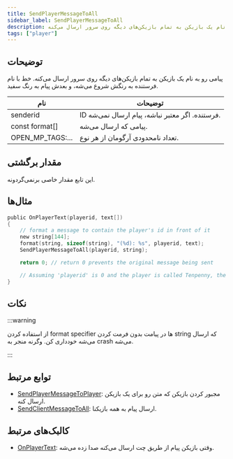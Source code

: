 ```yaml
---
title: SendPlayerMessageToAll
sidebar_label: SendPlayerMessageToAll
description: پیامی رو به نام یک بازیکن به تمام بازیکن‌های دیگه روی سرور ارسال می‌کنه.
tags: ["player"]
---
```


## توضیحات

پیامی رو به نام یک بازیکن به تمام بازیکن‌های دیگه روی سرور ارسال می‌کنه. خط با نام فرستنده به رنگش شروع می‌شه، و بعدش پیام به رنگ سفید.

| نام             | توضیحات                                                     |
| ---------------- | --------------------------------------------------------------- |
| senderid         | ID فرستنده. اگر معتبر نباشه، پیام ارسال نمی‌شه. |
| const format[]   | پیامی که ارسال می‌شه.                                  |
| OPEN_MP_TAGS:... | تعداد نامحدودی آرگومان از هر نوع.                      |

## مقدار برگشتی

این تابع مقدار خاصی برنمی‌گردونه.

## مثال‌ها

```c
public OnPlayerText(playerid, text[])
{
    // format a message to contain the player's id in front of it
    new string[144];
    format(string, sizeof(string), "(%d): %s", playerid, text);
    SendPlayerMessageToAll(playerid, string);

    return 0; // return 0 prevents the original message being sent

    // Assuming 'playerid' is 0 and the player is called Tenpenny, the output will be 'Tenpenny:(0) <message>'
}
```

## نکات

:::warning

از استفاده کردن format specifier ها در پیامت بدون فرمت کردن string که ارسال می‌شه خودداری کن. وگرنه منجر به crash می‌شه.

:::

## توابع مرتبط

- [SendPlayerMessageToPlayer](SendPlayerMessageToPlayer): مجبور کردن بازیکن که متن رو برای یک بازیکن ارسال کنه.
- [SendClientMessageToAll](SendClientMessageToAll): ارسال پیام به همه بازیکنا.

## کالبک‌های مرتبط

- [OnPlayerText](../callbacks/OnPlayerText): وقتی بازیکن پیام از طریق چت ارسال می‌کنه صدا زده می‌شه.